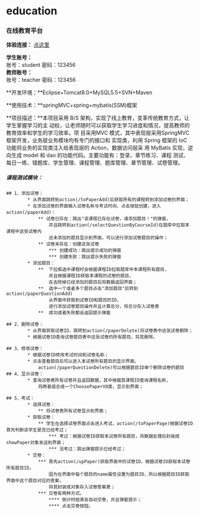 # education
### **在线教育平台**

**体验连接：**  [点这里](http://39.108.5.98/education/)  

**学生账号：**  
账号：student   密码：123456  
**教师账号：**  
账号：teacher   密码：123456



**开发环境：**Eclipse+Tomcat8.0+MySQL5.5+SVN+Maven 

**使用技术：**springMVC+spring+mybatis(SSM)框架

**项目描述：**本项目采用 B/S 架构，实现了线上教育，变革传统教育方式，让学生掌握学习的主 动权，让老师随时可以获取学生学习进度和情况，提高教师的教育效率和学生的学习效率。项 目采用MVC 模式，其中表现层采用SpringMVC 框架开发，业务层业务模块均有专门的接口和 实现类，利用 Spring 框架的 IoC 功能将业务的实现类注入给表现层的 Action，数据访问层采 用 MyBatis 实现，逆向生成 model 和 dao 的功能代码。主要功能有：登录、章节练习、课程 测试、每日一练、错题库、学生管理、课程管理、题库管理、章节管理、试卷管理。 




##### 课程测试模块：

	## 1、添加试卷：
			* 从界面跳转到action(/toPaperAdd)后获取所有的课程转到添加试卷的界面；  
			* 在添加试卷的界面输入试卷名称与考试时间，点击按钮创建，进入action(/paperAdd)：   
				** 试卷已存在：跳出"该课程已存在试卷，请添加题目！"的弹窗，  
				   	并且跳转到action(/selectQuestionByCourseId)在题库中拉取本课程中这张试卷内  
				   	还未添加的题目显示到界面，可以进行添加试卷题目的操作；  
				** 试卷未存在：创建这张试卷  
					*** 创建成功：跳出提示成功的弹窗  
					*** 创建失败：跳出提示失败的弹窗  
			* 添加题目：  
				**  下拉框选中课程时会根据课程ID拉取题库中本课程所有题目，  
					并且根据课程ID获取本课程的试卷的题目，  
					在去除掉已经添加的题目后将数据返回界面；  
				**  选中一个或者多个题目点击"添加题目"后转到action(/paperQuestionAdd)  
					从界面中获取到试卷ID和题目的ID，  
					进行添加试卷题目操作并且计算总分，将总分存入试卷表  
				**  成功或者失败都会返回提示弹窗  
	
	## 2、删除试卷：  
			* 从界面获取试卷ID，跳转到action(/paperDelete)将试卷表中这张试卷删除；  
			* 根据试卷ID查询试卷题目表中这张试卷的所有题目，将其删除。  
			
	## 3、修改试卷：  
			* 根据试卷ID修改考试时间和试卷名称；  
			* 点击查看题目后可以进入本试卷所有题目的显示界面，  
				action(/paperQuestionDelete)可以根据题目ID单个删除试卷的题目  
	## 4、显示试卷：
			* 查询试卷表所有试卷并且返回数据，其中根据其课程ID查询课程名称，  
				将两者组合成一个ChoosePaperVO类，显示到界面；  
	
	## 5、考试：
			* 选择试卷：  
				** 将试卷表所有试卷显示到界面；  
			* 获取试卷：  
				** 学生在选择试卷界面点击进入考试，action(/toPaperPage)根据试卷ID首先判断该学生是否已经考过；  
					*** 考过：根据试卷ID获取本试卷所有题目，将数据处理后封装成showPaper对象发送到界面；  
					*** 没考过：跳出弹窗提示已经考过；  
			* 交卷：  
				*** 首先action(/upPaper)获取界面中的试卷ID，根据试卷ID获取本试卷所有题目ID，  
					因为在界面中每个题目的name属性设置为题目ID，所以根据题目ID获取界面中这个题目对应的答案，  
					将其封装成对象存入试卷答案表；  
				*** 交卷有两种方式。  
					**** 倒计时结束会自动交卷，并且弹窗提示；  
					**** 点击交卷按钮。  


​					
